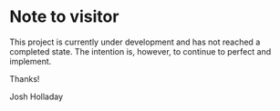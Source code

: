 # Note to visitor

This project is currently under development and has not reached a completed state. The intention is, however, to continue to perfect and implement.

Thanks!

Josh Holladay
